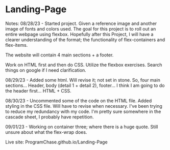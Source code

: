 # Landing-Page

Notes: 08/28/23 - Started project. Given a reference image and another image of fonts and colors used. The goal for this project is to roll out an entire webpage using flexbox. Hopefully after this Project, I will have a clearer understanding of the format; the functionality of flex-containers and flex-items. 

The website will contain 4 main sections + a footer.

Work on HTML first and then do CSS. Utilize the flexbox exercises. Search things on google if I need clarification.

08/29/23 - Added some html. Will revise it; not set in stone. So, four main sections... Header, body (detail 1 + detail 2), footer... I think I am going to do the header first... HTML + CSS. 

08/30/23 - Uncommented some of the code on the HTML file. Added styling in the CSS file. Will have to revise when necessary. I've been trying to reduce my redundancy with my code. I'm pretty sure somewhere in the cascade sheet, I probably have repetition. 

09/01/23 - Working on container three; where there is a huge quote. Still unsure about what the flex-wrap does.

Live site: ProgramChase.github.io/Landing-Page